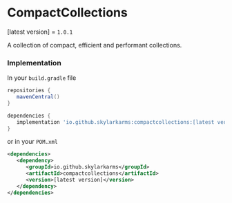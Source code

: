 # CompactCollections

[latest version] = `1.0.1`

A collection of compact, efficient and performant collections.

### Implementation
In your `build.gradle` file
```groovy
repositories {
   mavenCentral()
}

dependencies {
   implementation 'io.github.skylarkarms:compactcollections:[latest version]'
}
```

or in your `POM.xml`
```xml
<dependencies>
   <dependency>
      <groupId>io.github.skylarkarms</groupId>
      <artifactId>compactcollections</artifactId>
      <version>[latest version]</version>
   </dependency>
</dependencies>
```

